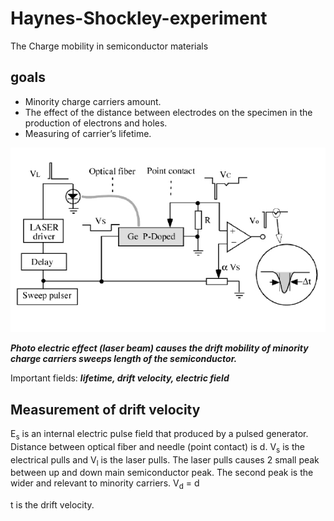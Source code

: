 # Haynes-Shockley-experiment
The Charge mobility in semiconductor materials
## goals
- Minority charge carriers amount.
- The effect of the distance between electrodes on the specimen in the production of electrons and holes.
- Measuring of carrier’s lifetime.

![config](./image.jpg)

***Photo electric effect (laser beam) causes the drift mobility of minority charge carriers sweeps length of the semiconductor.***

Important fields: ***lifetime, drift velocity, electric field***

## Measurement of drift velocity
E<sub>s</sub> is an internal electric pulse field that produced by a pulsed generator. Distance between optical fiber and needle (point contact) is d. V<sub>s</sub> is the electrical pulls and V<sub>l</sub> is the laser pulls. The laser pulls causes 2 small peak between up and down main semiconductor peak. The
second peak is the wider and relevant to minority carriers. V<sub>d</sub> = d<div>t is the drift velocity.
